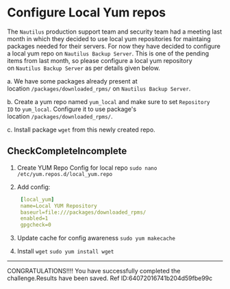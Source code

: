 # Configure Local Yum repos

The `Nautilus` production support team and security team had a meeting last month in which they decided to use local yum repositories for maintaing packages needed for their servers. For now they have decided to configure a local yum repo on `Nautilus Backup Server`. This is one of the pending items from last month, so please configure a local yum repository on `Nautilus Backup Server` as per details given below.

a. We have some packages already present at location `/packages/downloaded_rpms/` on `Nautilus Backup Server`.

b. Create a yum repo named `yum_local` and make sure to set `Repository ID` to `yum_local`. Configure it to use package's location `/packages/downloaded_rpms/`.

c. Install package `wget` from this newly created repo.

**CheckCompleteIncomplete**
---

1. Create YUM Repo Config for local repo
   `sudo nano /etc/yum.repos.d/local_yum.repo`
   
2. Add config:
   ```yaml
    [local_yum]
    name=Local YUM Repository
    baseurl=file:///packages/downloaded_rpms/
    enabled=1
    gpgcheck=0
    ```
3. Update cache for config awareness
   `sudo yum makecache`
4. Install `wget`
   `sudo yum install wget`

--- 
CONGRATULATIONS!!!!
You have successfully completed the challenge.Results have been saved. Ref ID:64072016741b204d59fbe99c